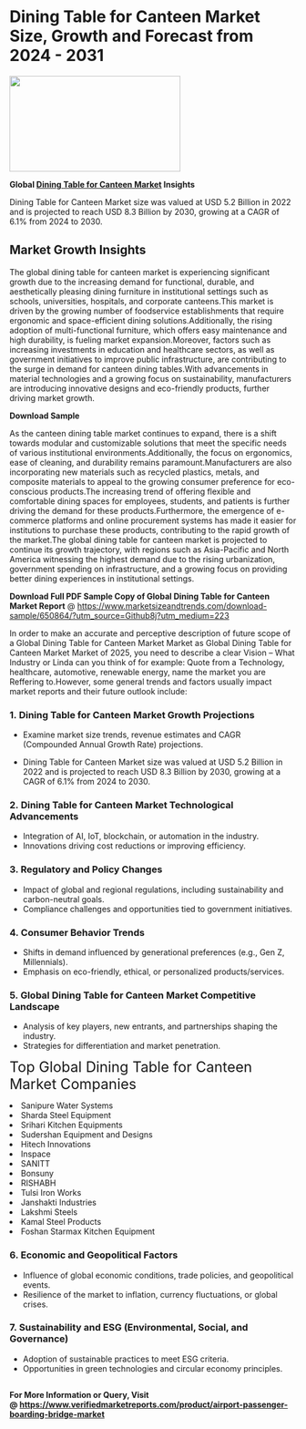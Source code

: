 <H1>Dining Table for Canteen Market Size, Growth and Forecast from 2024 - 2031</H1><img class="aligncenter size-medium wp-image-584254" src="https://thirdeyenews.in/wp-content/uploads/2024/09/Global-Market-Research-300x168.jpeg" alt="" width="300" height="168" /><p><strong>Global&nbsp;<a href="https://www.marketsizeandtrends.com/download-sample/650864/?utm_source=Github8j?utm_medium=223">Dining Table for Canteen Market</a> Insights</strong></p><p>Dining Table for Canteen Market size was valued at USD 5.2 Billion in 2022 and is projected to reach USD 8.3 Billion by 2030, growing at a CAGR of 6.1% from 2024 to 2030.</p><p><h2>Market Growth Insights</h2> <p>The global dining table for canteen market is experiencing significant growth due to the increasing demand for functional, durable, and aesthetically pleasing dining furniture in institutional settings such as schools, universities, hospitals, and corporate canteens.This market is driven by the growing number of foodservice establishments that require ergonomic and space-efficient dining solutions.Additionally, the rising adoption of multi-functional furniture, which offers easy maintenance and high durability, is fueling market expansion.Moreover, factors such as increasing investments in education and healthcare sectors, as well as government initiatives to improve public infrastructure, are contributing to the surge in demand for canteen dining tables.With advancements in material technologies and a growing focus on sustainability, manufacturers are introducing innovative designs and eco-friendly products, further driving market growth.</p> <p><strong>Download Sample</strong></p> <p>As the canteen dining table market continues to expand, there is a shift towards modular and customizable solutions that meet the specific needs of various institutional environments.Additionally, the focus on ergonomics, ease of cleaning, and durability remains paramount.Manufacturers are also incorporating new materials such as recycled plastics, metals, and composite materials to appeal to the growing consumer preference for eco-conscious products.The increasing trend of offering flexible and comfortable dining spaces for employees, students, and patients is further driving the demand for these products.Furthermore, the emergence of e-commerce platforms and online procurement systems has made it easier for institutions to purchase these products, contributing to the rapid growth of the market.The global dining table for canteen market is projected to continue its growth trajectory, with regions such as Asia-Pacific and North America witnessing the highest demand due to the rising urbanization, government spending on infrastructure, and a growing focus on providing better dining experiences in institutional settings.</p> <p><span class=""><strong>Download Full PDF Sample Copy of Global Dining Table for Canteen Market Report</strong> @ <a href="https://www.marketsizeandtrends.com/download-sample/650864/?utm_source=Github8j?utm_medium=223" target="_blank">https://www.marketsizeandtrends.com/download-sample/650864/?utm_source=Github8j?utm_medium=223</a></span></p><p>In order to make an accurate and perceptive description of future scope of a Global&nbsp;Dining Table for Canteen Market Market as Global&nbsp;Dining Table for Canteen Market Market of 2025, you need to describe a clear Vision &ndash; What Industry or Linda can you think of for example: Quote from a Technology, healthcare, automotive, renewable energy, name the market you are Reffering to.However, some general trends and factors usually impact market reports and their future outlook include:</p><h3>1.&nbsp;<strong>Dining Table for Canteen Market Growth Projections</strong></h3><ul><li>Examine market size trends, revenue estimates and CAGR (Compounded Annual Growth Rate) projections.</li><li><p>Dining Table for Canteen Market size was valued at USD 5.2 Billion in 2022 and is projected to reach USD 8.3 Billion by 2030, growing at a CAGR of 6.1% from 2024 to 2030.</p></li></ul><h3>2.&nbsp;<strong>Dining Table for Canteen Market Technological Advancements</strong></h3><ul><li>Integration of AI, IoT, blockchain, or automation in the industry.</li><li>Innovations driving cost reductions or improving efficiency.</li></ul><h3>3.&nbsp;<strong>Regulatory and Policy Changes</strong></h3><ul><li>Impact of global and regional regulations, including sustainability and carbon-neutral goals.</li><li>Compliance challenges and opportunities tied to government initiatives.</li></ul><h3>4.&nbsp;<strong>Consumer Behavior Trends</strong></h3><ul><li>Shifts in demand influenced by generational preferences (e.g., Gen Z, Millennials).</li><li>Emphasis on eco-friendly, ethical, or personalized products/services.</li></ul><h3>5.&nbsp;<strong>Global Dining Table for Canteen Market Competitive Landscape</strong></h3><ul><li>Analysis of key players, new entrants, and partnerships shaping the industry.</li><li>Strategies for differentiation and market penetration.</li></ul><p data-pm-slice="1 1 []"><span style="color: inherit; font-family: inherit; font-size: 25px;">Top Global Dining Table for Canteen Market Companies</span></p><div class="" data-test-id=""><p><li>Sanipure Water Systems</li><li> Sharda Steel Equipment</li><li> Srihari Kitchen Equipments</li><li> Sudershan Equipment and Designs</li><li> Hitech Innovations</li><li> Inspace</li><li> SANITT</li><li> Bonsuny</li><li> RISHABH</li><li> Tulsi Iron Works</li><li> Janshakti Industries</li><li> Lakshmi Steels</li><li> Kamal Steel Products</li><li> Foshan Starmax Kitchen Equipment</li></p></div><h3>6.&nbsp;<strong>Economic and Geopolitical Factors</strong></h3><ul><li>Influence of global economic conditions, trade policies, and geopolitical events.</li><li>Resilience of the market to inflation, currency fluctuations, or global crises.</li></ul><h3>7.&nbsp;<strong>Sustainability and ESG (Environmental, Social, and Governance)</strong></h3><ul><li>Adoption of sustainable practices to meet ESG criteria.</li><li>Opportunities in green technologies and circular economy principles.</li></ul><h2><strong style="font-size: 14px;">For More Information or Query, Visit @&nbsp;</strong><a style="background-color: #ffffff; font-size: 14px;" href="https://www.marketsizeandtrends.com/report/dining-table-for-canteen-market/" target="_blank">https://www.verifiedmarketreports.com/product/airport-passenger-boarding-bridge-market</a></h2>